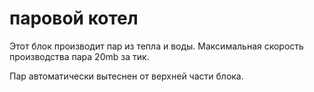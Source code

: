 # паровой котел

Этот блок производит пар из тепла и воды.
Максимальная скорость производства пара 20mb за тик.

Пар автоматически вытеснен от верхней части блока.
